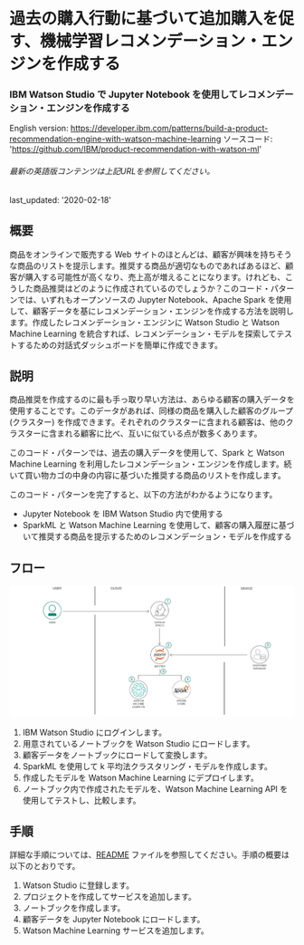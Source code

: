 # 過去の購入行動に基づいて追加購入を促す、機械学習レコメンデーション・エンジンを作成する

### IBM Watson Studio で Jupyter Notebook を使用してレコメンデーション・エンジンを作成する

English version: https://developer.ibm.com/patterns/build-a-product-recommendation-engine-with-watson-machine-learning
  ソースコード: 'https://github.com/IBM/product-recommendation-with-watson-ml'

###### 最新の英語版コンテンツは上記URLを参照してください。
last_updated: '2020-02-18'

 
## 概要

商品をオンラインで販売する Web サイトのほとんどは、顧客が興味を持ちそうな商品のリストを提示します。推奨する商品が適切なものであればあるほど、顧客が購入する可能性が高くなり、売上高が増えることになります。けれども、こうした商品推奨はどのように作成されているのでしょうか？このコード・パターンでは、いずれもオープンソースの Jupyter Notebook、Apache Spark を使用して、顧客データを基にレコメンデーション・エンジンを作成する方法を説明します。作成したレコメンデーション・エンジンに Watson Studio と Watson Machine Learning を統合すれば、レコメンデーション・モデルを探索してテストするための対話式ダッシュボードを簡単に作成できます。

## 説明

商品推奨を作成するのに最も手っ取り早い方法は、あらゆる顧客の購入データを使用することです。このデータがあれば、同様の商品を購入した顧客のグループ (クラスター) を作成できます。それぞれのクラスターに含まれる顧客は、他のクラスターに含まれる顧客に比べ、互いに似ている点が数多くあります。

このコード・パターンでは、過去の購入データを使用して、Spark と Watson Machine Learning を利用したレコメンデーション・エンジンを作成します。続いて買い物カゴの中身の内容に基づいた推奨する商品のリストを作成します。

このコード・パターンを完了すると、以下の方法がわかるようになります。

* Jupyter Notebook を IBM Watson Studio 内で使用する
* SparkML と Watson Machine Learning を使用して、顧客の購入履歴に基づいて推奨する商品を提示するためのレコメンデーション・モデルを作成する

## フロー

![フロー](./images/flow-product-recommendation-with-watson-ml.png)

1. IBM Watson Studio にログインします。
1. 用意されているノートブックを Watson Studio にロードします。
1. 顧客データをノートブックにロードして変換します。
1. SparkML を使用して k 平均法クラスタリング・モデルを作成します。
1. 作成したモデルを Watson Machine Learning にデプロイします。
1. ノートブック内で作成されたモデルを、Watson Machine Learning API を使用してテストし、比較します。

## 手順

詳細な手順については、[README](https://github.com/IBM/product-recommendation-with-watson-ml/blob/master/README.md) ファイルを参照してください。手順の概要は以下のとおりです。

1. Watson Studio に登録します。
1. プロジェクトを作成してサービスを追加します。
1. ノートブックを作成します。
1. 顧客データを Jupyter Notebook にロードします。
1. Watson Machine Learning サービスを追加します。

